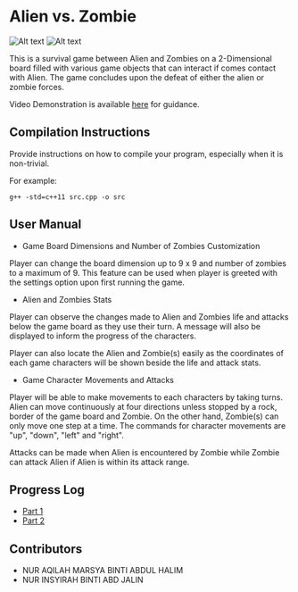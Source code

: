 # Alien vs. Zombie

![Alt text](https://i.imgur.com/tXDxx6O.png?1 "a title")
![Alt text](https://i.imgur.com/dzrGEaK.png "a title")

This is a survival game between Alien and Zombies on a 2-Dimensional board filled with various game objects that can interact if comes contact with Alien. The game concludes upon the defeat of either the alien or zombie forces.

Video Demonstration is available [here](https://www.youtube.com/watch?v=vckR3FWq-xI) for guidance. 

## Compilation Instructions

Provide instructions on how to compile your program, especially when it is non-trivial.

For example:

```
g++ -std=c++11 src.cpp -o src 
```

## User Manual

- Game Board Dimensions and Number of Zombies Customization

Player can change the board dimension up to 9 x 9 and number of zombies to a maximum of 9. This feature can be used when player is greeted with the settings option upon first running the game.

- Alien and Zombies Stats

Player can observe the changes made to Alien and Zombies life and attacks below the game board as they use their turn. A message will also be displayed to inform the progress of the characters.

Player can also locate the Alien and Zombie(s) easily as the coordinates of each game characters will be shown beside the life and attack stats. 

- Game Character Movements and Attacks

Player will be able to make movements to each characters by taking turns. Alien can move continuously at four directions unless stopped by a rock, border of the game board and Zombie. On the other hand, Zombie(s) can only move one step at a time. The commands for character movements are "up", "down", "left" and "right".

Attacks can be made when Alien is encountered by Zombie while Zombie can attack Alien if Alien is within its attack range.

## Progress Log

- [Part 1](PART1.md)
- [Part 2](PART2.md)

## Contributors 

- NUR AQILAH MARSYA BINTI ABDUL HALIM
- NUR INSYIRAH BINTI ABD JALIN



